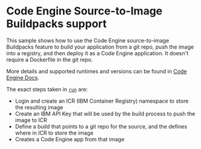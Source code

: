 # Code Engine Source-to-Image Buildpacks support

This sample shows how to use the Code Engine source-to-image Buildpacks feature
to build your application from a git repo, push the image into a registry,
and then deploy it as a Code Engine application. It doesn't require a Dockerfile in the git repo. 

More details and supported runtimes and versions can be found in [Code Engine Docs](https://cloud.ibm.com/docs/codeengine?topic=codeengine-plan-build).

The exact steps taken in [`run`](./run) are:
- Login and create an ICR (IBM Container Registry) namespace to store the resulting
  image
- Create an IBM API Key that will be used by the build process to push
  the image to ICR
- Define a build that points to a git repo for the source, and the
  defines where in ICR to store the image
- Creates a Code Engine app from that image
